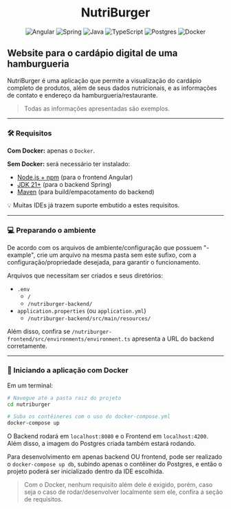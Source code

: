 <div align='center'>

# NutriBurger

![Angular](https://img.shields.io/badge/angular-%23DD0031.svg?style=for-the-badge&logo=angular&logoColor=white) ![Spring](https://img.shields.io/badge/spring-%236DB33F.svg?style=for-the-badge&logo=spring&logoColor=white) 
![Java](https://img.shields.io/badge/java-white.svg?style=for-the-badge&logo=openjdk&logoColor=black) ![TypeScript](https://img.shields.io/badge/typescript-%23007ACC.svg?style=for-the-badge&logo=typescript&logoColor=white)
![Postgres](https://img.shields.io/badge/postgres-%23316192.svg?style=for-the-badge&logo=postgresql&logoColor=white) ![Docker](https://img.shields.io/badge/docker-%230db7ed.svg?style=for-the-badge&logo=docker&logoColor=white)

</div>

## Website para o cardápio digital de uma hamburgueria

NutriBurger é uma aplicação que permite a visualização do cardápio completo de produtos, além de seus dados nutricionais, e as informações de contato e endereço da hamburgueria/restaurante.

> Todas as informações apresentadas são exemplos.

---
### 🛠️ Requisitos
**Com Docker:** apenas o `Docker`.

**Sem Docker:** será necessário ter instalado:
  - [Node.js + npm](https://nodejs.org/) (para o frontend Angular)  
  - [JDK 21+](https://www.oracle.com/java/technologies/downloads/) (para o backend Spring)  
  - [Maven](https://maven.apache.org/) (para build/empacotamento do backend)
     
💡 Muitas IDEs já trazem suporte embutido a estes requisitos.

---

### 💻 Preparando o ambiente

De acordo com os arquivos de ambiente/configuração que possuem "-example", crie um arquivo na mesma pasta sem este sufixo, com a configuração/propriedade desejada, para garantir o funcionamento.

Arquivos que necessitam ser criados e seus diretórios:
- `.env`
  - `/`
  - `/nutriburger-backend/`
- `application.properties` (ou `application.yml`)
  - `/nutriburger-backend/src/main/resources/`

Além disso, confira se `/nutriburger-frontend/src/environments/environment.ts` apresenta a URL do backend corretamente.

---

### 🐋 Iniciando a aplicação com Docker

Em um terminal:
```bash
# Navegue até a pasta raiz do projeto
cd nutriburger

# Suba os contêineres com o uso do docker-compose.yml
docker-compose up
```
O Backend rodará em `localhost:8080` e o Frontend em `localhost:4200`. Além disso, a imagem do Postgres criada também estará rodando.

Para desenvolvimento em apenas backend OU frontend, pode ser realizado o `docker-compose up db`, subindo apenas o contêiner do Postgres, e então o projeto poderá ser inicializado dentro da IDE escolhida.
> Com o Docker, nenhum requisito além dele é exigido, porém, caso seja o caso de rodar/desenvolver localmente sem ele, confira a seção de requisitos.
